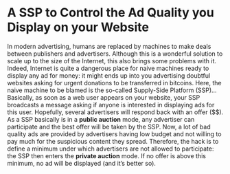 # A SSP to Control the Ad Quality you Display on your Website

In modern advertising, humans are replaced by machines to make deals between publishers and advertisers. Although this is a wonderful solution to scale up to the size of the Internet, this also brings some problems with it. Indeed, Internet is quite a dangerous place for naive machines ready to display any ad for money: it might ends up into you advertising doubtful websites asking for urgent donations to be transferred in bitcoins. Here, the naive machine to be blamed is the so-called Supply-Side Platform (SSP)... Basically, as soon as a web user appears on your website, your SSP broadcasts a message asking if anyone is interested in displaying ads for this user. Hopefully, several advertisers will respond back with an offer ($$). As a SSP basically is in a **public auction** mode, any advertiser can participate and the best offer will be taken by the SSP. Now, a lot of bad quality ads are provided by advertisers having low budget and not willing to pay much for the suspicious content they spread. Therefore, the hack is to define a minimum under which advertisers are not allowed to participate: the SSP then enters the **private auction** mode. If no offer is above this minimum, no ad will be displayed (and it’s better so). 
